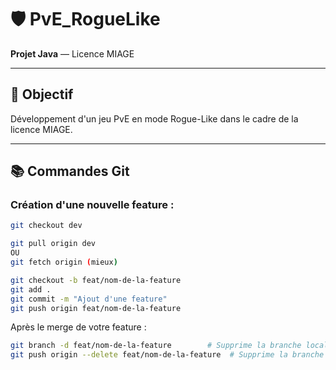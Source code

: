 # 🛡️ PvE_RogueLike
**Projet Java** — Licence MIAGE

---

## 🚀 Objectif
Développement d'un jeu PvE en mode Rogue-Like dans le cadre de la licence MIAGE.

---

## 📚 Commandes Git

### Création d'une nouvelle feature :

```bash
git checkout dev

git pull origin dev
OU
git fetch origin (mieux)

git checkout -b feat/nom-de-la-feature
git add .
git commit -m "Ajout d'une feature"
git push origin feat/nom-de-la-feature
```

Après le merge de votre feature :

```bash 
git branch -d feat/nom-de-la-feature        # Supprime la branche locale
git push origin --delete feat/nom-de-la-feature  # Supprime la branche distante
```

